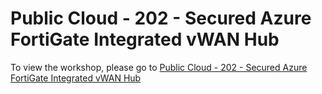 # Public Cloud - 202 - Secured Azure FortiGate Integrated vWAN Hub

To view the workshop, please go to  [Public Cloud - 202 - Secured Azure FortiGate Integrated vWAN Hub](https://movinalot.github.io/azure-202-advanced)
